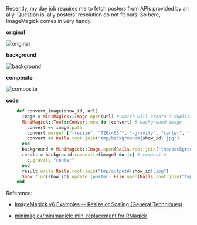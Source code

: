 Recently, my day job requires me to fetch posters from APIs provided by an ally. Question is, ally posters' resolution do not fit ours. So here, ImageMagick comes in very handy.

**original**

![original](http://thumbnail0.baidupcs.com/thumbnail/3871b9b0c74dbc4d0268bae5b007886e?fid=3210612086-250528-180300931270327&time=1461549600&rt=sh&sign=FDTAER-DCb740ccc5511e5e8fedcff06b081203-LNpTxWhx188UsqDzP7%2Bidc1egPo%3D&expires=8h&chkv=0&chkbd=0&chkpc=&dp-logid=2677303667911356093&dp-callid=0&size=c710_u400&quality=100)

**background**

![background](http://thumbnail0.baidupcs.com/thumbnail/3582b8d2347e5329e6afbd18ec1355fe?fid=3210612086-250528-518663358185165&time=1461549600&rt=sh&sign=FDTAER-DCb740ccc5511e5e8fedcff06b081203-u1%2BmRV0%2FjBUOfCcLasHvbTw%2FRoQ%3D&expires=8h&chkv=0&chkbd=0&chkpc=&dp-logid=2677317484619827448&dp-callid=0&size=c710_u400&quality=100)

**composite**

![composite](http://thumbnail0.baidupcs.com/thumbnail/55d69f93cbe6013868cd72042ea4c4de?fid=3210612086-250528-902517305469107&time=1461549600&rt=sh&sign=FDTAER-DCb740ccc5511e5e8fedcff06b081203-enb34GKO5Pk5YQxwuNU6GffMEvI%3D&expires=8h&chkv=0&chkbd=0&chkpc=&dp-logid=2677290182042921859&dp-callid=0&size=c710_u400&quality=100)

**code**

```ruby
    def convert_image(show_id, url)
      image = MiniMagick::Image.open(url) # which will create a duplicated
      MiniMagick::Tool::Convert.new do |convert| # background image
        convert << image.path
        convert.merge! ["-resize", "720x405^", "-gravity", "center", "-extent", "720x405", "-gaussian-blur", "60x20"]
        convert << Rails.root.join("tmp/background#{show_id}.jpg")
      end
      background = MiniMagick::Image.open(Rails.root.join("tmp/background#{show_id}.jpg"))
      result = background.composite(image) do |c| # composite
        c.gravity "center"
      end
      result.write Rails.root.join("tmp/output#{show_id}.jpg")
      Show.find(show_id).update!(poster: File.open(Rails.root.join("tmp/output#{show_id}.jpg"))) # carrierwave 'upload' a loacal file
    end
```

Reference: 

- [ImageMagick v6 Examples -- 
 Resize or Scaling (General Techniques)](http://www.imagemagick.org/Usage/resize/)

- [minimagick/minimagick: mini replacement for RMagick](https://github.com/minimagick/minimagick)

